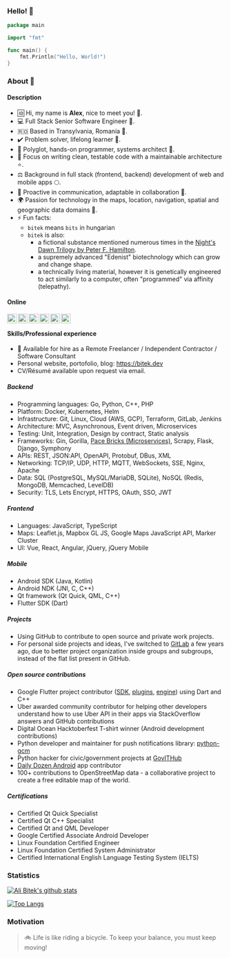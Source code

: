 ### Hello! 👋
```go
package main

import "fmt"

func main() {
	fmt.Println("Hello, World!")
}
```

### About :seedling:
#### Description
- :id: Hi, my name is **Alex**, nice to meet you! :man:.
- :computer: Full Stack Senior Software Engineer :microscope:.
- :romania: Based in Transylvania, Romania :herb:.
- :heavy_check_mark: Problem solver, lifelong learner :book:.
- :hammer: Polyglot, hands-on programmer, systems architect :toolbox:.
- :sunflower: Focus on writing clean, testable code with a maintainable architecture :star:.
- :balance_scale: Background in full stack (frontend, backend) development of web and mobile apps :full_moon:.
- :loudspeaker: Proactive in communication, adaptable in collaboration :link:.
- :earth_africa: Passion for technology in the maps, location, navigation, spatial and geographic data domains :blossom:.
- ⚡ Fun facts: 
  - `bitek` means `bits` in hungarian 
  - `bitek` is also:
  	- a fictional substance mentioned numerous times in the [Night's Dawn Trilogy by Peter F. Hamilton](https://en.wikipedia.org/wiki/The_Night%27s_Dawn_Trilogy). 
  	- a supremely advanced "Edenist" biotechnology which can grow and change shape. 
  	- a technically living material, however it is genetically engineered to act similarly to a computer, often "programmed" via affinity (telepathy).

#### Online
<a href="https://github.com/alibitek"><img align="left" alt="Ali Bitek's Github" width="22px" src="https://cdn.jsdelivr.net/npm/simple-icons@v3/icons/github.svg" /></a><a href="https://gitlab.com/users/alibitek/groups"> <img align="left" alt="Ali Bitek's GitLab" width="22px" src="https://cdn.jsdelivr.net/npm/simple-icons@v3/icons/gitlab.svg" /> </a> <a href="https://stackoverflow.com/users/313113/bitek?tab=topactivity"> <img align="left" alt="Ali Bitek's StackOverflow" width="22px" src="https://cdn.jsdelivr.net/npm/simple-icons@v3/icons/stackoverflow.svg" /></a> <a href="https://leetcode.com/alibitek/"><img align="left" alt="Ajay's Hackerrank" width="22px" src="https://cdn.jsdelivr.net/npm/simple-icons@v3/icons/leetcode.svg" /></a> <a href="https://www.hackerrank.com/alibitek"><img align="left" alt="Ajay's Hackerrank" width="22px" src="https://cdn.jsdelivr.net/npm/simple-icons@v3/icons/hackerrank.svg" /></a> <a href="https://twitter.com/AliBitek"><img align="left" alt="Ali Bitek's Twitter" width="22px" src="https://cdn.jsdelivr.net/npm/simple-icons@v3/icons/twitter.svg" /></a><br/>

#### Skills/Professional experience
- :briefcase: Available for hire as a Remote Freelancer / Independent Contractor / Software Consultant     
- Personal website, portofolio, blog: https://bitek.dev
- CV/Résumé available upon request via email.

##### Backend
- Programming languages: Go, Python, C++, PHP 
- Platform: Docker, Kubernetes, Helm 
- Infrastructure: Git, Linux, Cloud (AWS, GCP), Terraform, GitLab, Jenkins  
- Architecture: MVC, Asynchronous, Event driven, Microservices  
- Testing: Unit, Integration, Design by contract, Static analysis  
- Frameworks: Gin, Gorilla, [Pace Bricks (Microservices)](https://github.com/pace/bricks), Scrapy, Flask, Django, Symphony
- APIs: REST, JSON:API, OpenAPI, Protobuf, DBus, XML  
- Networking: TCP/IP, UDP, HTTP, MQTT, WebSockets, SSE, Nginx, Apache
- Data: SQL (PostgreSQL, MySQL/MariaDB, SQLite), NoSQL (Redis, MongoDB, Memcached, LevelDB)  
- Security: TLS, Lets Encrypt, HTTPS, OAuth, SSO, JWT  

##### Frontend
- Languages: JavaScript, TypeScript
- Maps: Leaflet.js, Mapbox GL JS, Google Maps JavaScript API, Marker Cluster
- UI: Vue, React, Angular, jQuery, jQuery Mobile

##### Mobile
- Android SDK (Java, Kotlin)
- Android NDK (JNI, C, C++)
- Qt framework (Qt Quick, QML, C++)
- Flutter SDK (Dart)

##### Projects
- Using GitHub to contribute to open source and private work projects.
- For personal side projects and ideas, I've switched to [GitLab](https://gitlab.com/alibitek) a few years ago, due to better project organization inside groups and subgroups, instead of the flat list present in GitHub.

##### Open source contributions
- Google Flutter project contributor ([SDK](https://github.com/flutter/flutter), [plugins](https://github.com/flutter/plugins), [engine](https://github.com/flutter/engine)) using Dart and C++  
- Uber awarded community contributor for helping other developers understand how to use Uber API in their apps via StackOverflow answers and GitHub contributions  
- Digital Ocean Hacktoberfest T-shirt winner (Android development contributions)  
- Python developer and maintainer for push notifications library: [python-gcm](https://github.com/geeknam/python-gcm)  
- Python hacker for civic/government projects at [GovITHub](https://github.com/gov-ithub)  
- [Daily Dozen Android](https://github.com/nutritionfactsorg/daily-dozen-android) app contributor  
- 100+ contributions to OpenStreetMap data - a collaborative project to create a free editable map of the world.

##### Certifications
- Certified Qt Quick Specialist
- Certified Qt C++ Specialist
- Certified Qt and QML Developer
- Google Certified Associate Android Developer
- Linux Foundation Certified Engineer
- Linux Foundation Certified System Administrator
- Certified International English Language Testing System (IELTS)  

### Statistics
[![Ali Bitek's github stats](https://github-readme-stats.vercel.app/api?username=alibitek&count_private=true&show_icons=true)](https://github.com/alibitek)

[![Top Langs](https://github-readme-stats.vercel.app/api/top-langs/?username=alibitek)](https://github.com/alibitek)

### Motivation
> :bike: Life is like riding a bicycle. To keep your balance, you must keep moving!  

<!--
**alibitek/alibitek** is a ✨ _special_ ✨ repository because its `README.md` (this file) appears on your GitHub profile.

Here are some ideas to get you started:

- 🔭 I’m currently working on ...
- 🌱 I’m currently learning ...
- 👯 I’m looking to collaborate on ...
- 🤔 I’m looking for help with ...
- 💬 Ask me about ...
- 📫 How to reach me: ...
- 😄 Pronouns: ...
- ⚡ Fun fact: ...
-->
